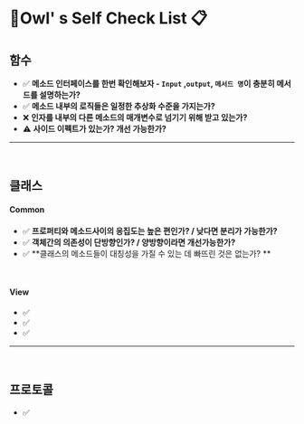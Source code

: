 # 🦉Owl' s  Self Check List 📋



## 함수

- ✅ **메소드 인터페이스를 한번 확인해보자 - `Input` ,`output`, `메서드 명`이 충분히 메서드를 설명하는가?**
- ✅ **메소드 내부의 로직들은 일정한 추상화 수준을 가지는가?**
- ❌ **인자를 내부의 다른 메소드의 매개변수로 넘기기 위해 받고 있는가?**
- ⚠️ **사이드 이펙트가 있는가?   개선 가능한가?**

---

<br>

## 클래스

#### Common

- ✅  **프로퍼티와 메소드사이의 응집도는 높은 편인가? / 낮다면 분리가 가능한가?**
- ✅  **객체간의 의존성이 단방향인가? / 양방향이라면 개선가능한가?**
- ✅  **클래스의 메소드들이 대칭성을 가질 수 있는 데 빠뜨린 것은 없는가? **

<br>

#### View

- ✅
- ✅
- ✅

---

<br>

## 프로토콜

- ✅





